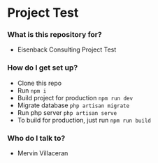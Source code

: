 # Project Test #

### What is this repository for? ###

* Eisenback Consulting Project Test

### How do I get set up?

* Clone this repo
* Run `npm i`
* Build project for production `npm run dev`
* Migrate database `php artisan migrate`
* Run php server `php artisan serve`
* To build for production, just run `npm run build`

### Who do I talk to? ###

* Mervin Villaceran
